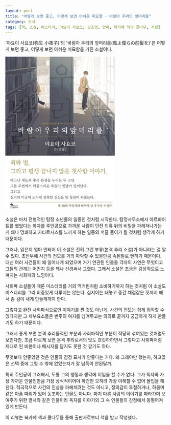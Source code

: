 ```yaml
---
layout: post
title: "어떻게 보면 좋고, 어떻게 보면 아쉬운 미묘함 - 바람아 우리의 앞머리를"
category: 도서
tags: [책, 소설, 미스터리, 야요이 사요코, 김소영, 양파, 북카페 책과 콩나무, 서평]
---
```


'야요이 사요코(弥生 小夜子)'의
'바람아 우리의 앞머리를(風よ僕らの前髪を)'은
어떻게 보면 좋고, 어떻게 보면 아쉬운 미묘함을 가진 소설이다.

![표지](/images/book/kazeyo-bokurano-maegamiwo-book-h480.jpg)

소설은 마치 전형적인 탐정 소년물의 일종인 것처럼 시작한다.
탐정사무소에서 아르바이트를 했었다는 화자를 주인공으로
가까운 사람이 던진 의혹 뒤의 비밀을 파헤쳐나가는 게
꽤나 명쾌하고 카타르시스를 느끼게 하는 일종의 퍼즐 풀이가 될 것처럼 생각케 하기 때문이다.

그러나, 읽은지 얼마 안되어 이 소설은 전혀 그런 부류(본격 추리 소설)가 아니라는 걸 알 수 있다.
초반부에 사건의 전모를 거의 파악할 수 있을만큼 속된말로 뻔하기 때문이다.
대신 여러 사건들이 왜 일어나게 되었으며 거기 연관된 인물들 각자의 사연은 무엇이고
그들의 관계는 어떤지 등을 꽤나 신경써서 그렸다.
그래서 소설은 조금은 감성적으로 느껴지는 사회파의 느낌이다.

사회파 소설들이 때론 미스터리를 거의 맥거핀처럼 소비하기까지 하는 것처럼
이 소설도 미스터리를 그리 비중있게 다루지는 않는다.
심지어는 대놓고 중간 채점같은 짓까지 해서 좀 김이 새게 만들게까지 한다.

그렇다고 완전 사회파식으로만 이야기를 짠 것도 아닌게,
사건의 전모는 쉽게 짐작할 수 있다지만 그 세부요소들은 변주의 여지를 남겨두고는
의외로 끝까지 궁금하게 하게 만들기도 하기 때문이다.

그래서 좋게 보면 본격 추리물적인 부분과
사회파적인 부분이 적당히 섞여있는 것처럼도 보인다만,
조금 다르게 보면 본격 추리로서의 맛도 흐릿하하면서
그렇다고 사회파처럼 제대로 된 비판이나 메시지를 담지도 못한 것 같기도 하다.

무엇보다 안좋았던 것은 인물의 감정 묘사가 안좋다는 거다.
왜 그래야만 했는지, 하고많은 선택 중에 그럴 수 밖에 없었는지가 잘 납득이 안된달까.

특히 주인공이 그러해서, 도통 그의 행동과 생각에 이입을 할 수가 없다.
그가 독자와 가장 가까운 인물인만큼 가장 상식적이어야 하건만
오히려 가장 이해할 수 없어 몰입을 해친다.
적극적으로 사건의 진상을 파헤치려는 것도 아니고, 정의감이 투철하거나,
하물며 같은 아픔 따위가 있어 동조하는 인물도 아니다.
마치 다른 사람의 이야기를 따라가며 보여주기 위한 열차와 같은 인물이라
독자를 이야기와 그 속 인물들의 감정에서 동떨어져 있게 만든다.



<div class="im im-info">
이 리뷰는 북카페 책과 콩나무를 통해 출판사로부터 책을 받고 작성했다.
</div>
